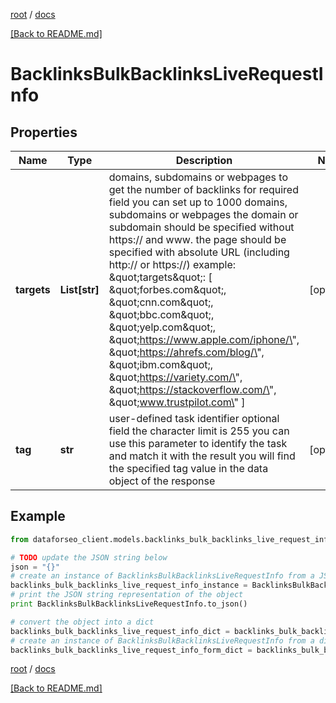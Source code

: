 [root](./../ "root") / [docs](./ "docs")

[[Back to README.md]](./../README.md "[Back to README.md]")

# BacklinksBulkBacklinksLiveRequestInfo

## Properties

Name | Type | Description | Notes
------------ | ------------- | ------------- | -------------
**targets** | **List[str]** | domains, subdomains or webpages to get the number of backlinks for required field you can set up to 1000 domains, subdomains or webpages the domain or subdomain should be specified without https:// and www. the page should be specified with absolute URL (including http:// or https://) example: \&quot;targets\&quot;: [   \&quot;forbes.com\&quot;,   \&quot;cnn.com\&quot;,   \&quot;bbc.com\&quot;,   \&quot;yelp.com\&quot;,   \&quot;https://www.apple.com/iphone/\&quot;,   \&quot;https://ahrefs.com/blog/\&quot;,   \&quot;ibm.com\&quot;,   \&quot;https://variety.com/\&quot;,   \&quot;https://stackoverflow.com/\&quot;,   \&quot;www.trustpilot.com\&quot; ] | [optional]
**tag** | **str** | user-defined task identifier optional field the character limit is 255 you can use this parameter to identify the task and match it with the result you will find the specified tag value in the data object of the response | [optional]

## Example

```python
from dataforseo_client.models.backlinks_bulk_backlinks_live_request_info import BacklinksBulkBacklinksLiveRequestInfo

# TODO update the JSON string below
json = "{}"
# create an instance of BacklinksBulkBacklinksLiveRequestInfo from a JSON string
backlinks_bulk_backlinks_live_request_info_instance = BacklinksBulkBacklinksLiveRequestInfo.from_json(json)
# print the JSON string representation of the object
print BacklinksBulkBacklinksLiveRequestInfo.to_json()

# convert the object into a dict
backlinks_bulk_backlinks_live_request_info_dict = backlinks_bulk_backlinks_live_request_info_instance.to_dict()
# create an instance of BacklinksBulkBacklinksLiveRequestInfo from a dict
backlinks_bulk_backlinks_live_request_info_form_dict = backlinks_bulk_backlinks_live_request_info.from_dict(backlinks_bulk_backlinks_live_request_info_dict)
```

  

[root](./../ "root") / [docs](./ "docs")

[[Back to README.md]](./../README.md "[Back to README.md]")